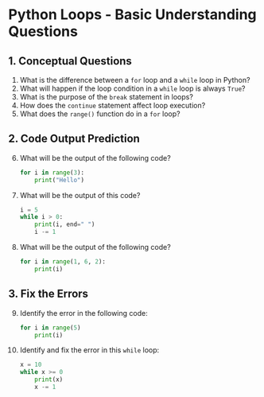 # Python Loops - Basic Understanding Questions

## 1. Conceptual Questions
1. What is the difference between a `for` loop and a `while` loop in Python?
2. What will happen if the loop condition in a `while` loop is always `True`?
3. What is the purpose of the `break` statement in loops?
4. How does the `continue` statement affect loop execution?
5. What does the `range()` function do in a `for` loop?

## 2. Code Output Prediction
6. What will be the output of the following code?
   ```python
   for i in range(3):
       print("Hello")
   ```
7. What will be the output of this code?
   ```python
   i = 5
   while i > 0:
       print(i, end=" ")
       i -= 1
   ```
8. What will be the output of the following code?
   ```python
   for i in range(1, 6, 2):
       print(i)
   ```

## 3. Fix the Errors
9. Identify the error in the following code:
   ```python
   for i in range(5)
       print(i)
   ```
10. Identify and fix the error in this `while` loop:
    ```python
    x = 10
    while x >= 0
        print(x)
        x -= 1
    ```
